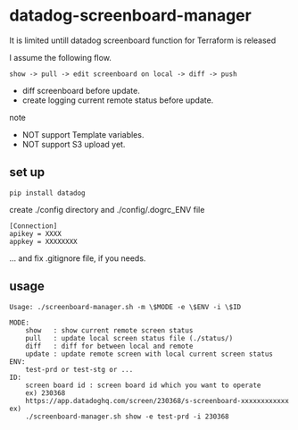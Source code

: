 # datadog-screenboard-manager
It is limited untill datadog screenboard function for Terraform is released

I assume the following flow.
```
show -> pull -> edit screenboard on local -> diff -> push
```

- diff screenboard before update.
- create logging current remote status before update.

note

- NOT support Template variables.
- NOT support S3 upload yet.

## set up

```
pip install datadog
```

create ./config directory and ./config/.dogrc_ENV file

```
[Connection]
apikey = XXXX
appkey = XXXXXXXX
```
... and fix .gitignore file, if you needs.

## usage

```
Usage: ./screenboard-manager.sh -m \$MODE -e \$ENV -i \$ID

MODE:
    show   : show current remote screen status
    pull   : update local screen status file (./status/)
    diff   : diff for between local and remote
    update : update remote screen with local current screen status
ENV:
    test-prd or test-stg or ...
ID:
    screen board id : screen board id which you want to operate
    ex) 230368
    https://app.datadoghq.com/screen/230368/s-screenboard-xxxxxxxxxxxx
ex)
    ./screenboard-manager.sh show -e test-prd -i 230368
```
